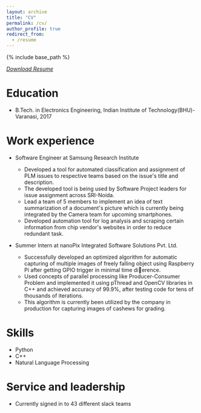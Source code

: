 ```yaml
---
layout: archive
title: "CV"
permalink: /cv/
author_profile: true
redirect_from:
  - /resume
---
```


{% include base_path %}

[*Download Resume*](https://piyushsoni27.github.io/files/Piyush's%20Resume.pdf)


Education
======
* B.Tech. in Electronics Engineering, Indian Institute of Technology(BHU)-Varanasi, 2017

Work experience
======
* Software Engineer at Samsung Research Institute
  * Developed a tool for automated classification and assignment of PLM
issues to respective teams based on the issue's title and description.
  * The developed tool is being used by Software Project leaders for issue
assignment across SRI-Noida.
  * Lead a team of 5 members to implement an idea of text summarization
of a document's picture which is currently being integrated by the
Camera team for upcoming smartphones.
  * Developed automation tool for log analysis and scraping certain
information from chip vendor's websites in order to reduce redundant
task.

* Summer Intern at nanoPix Integrated Software Solutions Pvt. Ltd.
  * Successfully developed an optimized algorithm for automatic capturing of multiple images of freely falling object
using Raspberry Pi after getting GPIO trigger in minimal time dierence.
  * Used concepts of parallel processing like Producer-Consumer Problem and implemented it using pThread and
OpenCV libraries in C++ and achieved accuracy of 99.9%, after testing code for tens of thousands of iterations.
  * This algorithm is currently been utilized by the company in production for capturing images of cashews for grading.
  
Skills
======
* Python
* C++
* Natural Language Processing
  
Service and leadership
======
* Currently signed in to 43 different slack teams
